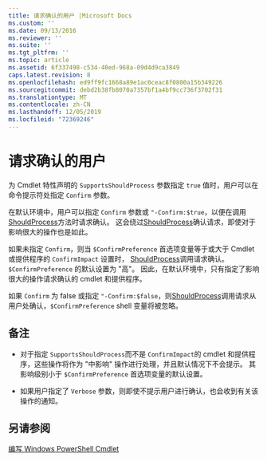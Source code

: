 ```yaml
---
title: 请求确认的用户 |Microsoft Docs
ms.custom: ''
ms.date: 09/13/2016
ms.reviewer: ''
ms.suite: ''
ms.tgt_pltfrm: ''
ms.topic: article
ms.assetid: 6f337498-c534-40ed-968a-09d4d9ca3849
caps.latest.revision: 8
ms.openlocfilehash: ed9ff9fc1668a89e1ac0ceac8f0800a15b349226
ms.sourcegitcommit: debd2b38fb8070a7357bf1a4bf9cc736f3702f31
ms.translationtype: MT
ms.contentlocale: zh-CN
ms.lasthandoff: 12/05/2019
ms.locfileid: "72369246"
---
```

# <a name="users-requesting-confirmation"></a>请求确认的用户

为 Cmdlet 特性声明的 `SupportsShouldProcess` 参数指定 `true` 值时，用户可以在命令提示符处指定 `Confirm` 参数。

在默认环境中，用户可以指定 `Confirm` 参数或 `"-Confirm:$true`，以便在调用[ShouldProcess](/dotnet/api/System.Management.Automation.Cmdlet.ShouldProcess)方法时请求确认。 这会绕过[ShouldProcess](/dotnet/api/System.Management.Automation.Cmdlet.ShouldProcess)确认请求，即使对于影响很大的操作也是如此。

如果未指定 `Confirm`，则当 `$ConfirmPreference` 首选项变量等于或大于 Cmdlet 或提供程序的 `ConfirmImpact` 设置时， [ShouldProcess](/dotnet/api/System.Management.Automation.Cmdlet.ShouldProcess)调用请求确认。 `$ConfirmPreference` 的默认设置为 "高"。 因此，在默认环境中，只有指定了影响很大的操作请求确认的 cmdlet 和提供程序。

如果 `Confirm` 为 false 或指定 `"-Confirm:$false`，则[ShouldProcess](/dotnet/api/System.Management.Automation.Cmdlet.ShouldProcess)调用请求从用户处确认，`$ConfirmPreference` shell 变量将被忽略。

## <a name="remarks"></a>备注

- 对于指定 `SupportsShouldProcess`而不是 `ConfirmImpact`的 cmdlet 和提供程序，这些操作将作为 "中影响" 操作进行处理，并且默认情况下不会提示。 其影响级别小于 `$ConfirmPreference` 首选项变量的默认设置。

- 如果用户指定了 `Verbose` 参数，则即使不提示用户进行确认，也会收到有关该操作的通知。

## <a name="see-also"></a>另请参阅

[编写 Windows PowerShell Cmdlet](./writing-a-windows-powershell-cmdlet.md)
